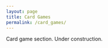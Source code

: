 ```yaml
---
layout: page
title: Card Games
permalink: /card_games/
---
```

Card game section.
Under construction.
